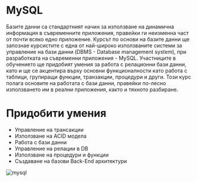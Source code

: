 # MySQL

Базите данни са стандартният начин за използване на динамична информация в съвременните приложения, правейки ги неизменна част от почти всяко едно приложение. Курсът по основи на базите данни ще запознае курсистите с една от най-широко използваните системи за управление на бази данни (DBMS - Database management system), при разработката на съвременни приложения - MySQL. Участниците в обучението ще придобият умения за работа с релационни бази данни, като и ще се акцентира върху основни функционалности като работа с таблици, групиращи функции, транзакции, процедури и други. Този курс полага основите на работата с бази данни, правейки по-лесно използването им в реални приложения, както и тяхното разбиране.

# Придобити умения

- Управление на трансакции
- Използване на ACID модела
- Работа с бази данни
- Управление на релации в DB
- Използване на процедури и функции
- Създаване на базови Back-End архитектури

  
![mysql](https://github.com/user-attachments/assets/3da2d3dd-b598-472e-add2-a99cd279476c)
